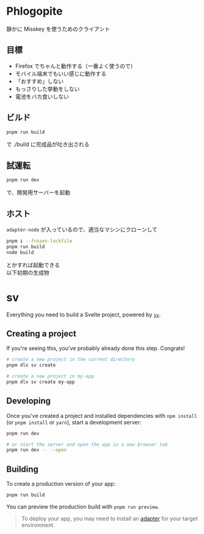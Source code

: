 # Phlogopite
静かに Misskey を使うためのクライアント
## 目標
- Firefox でちゃんと動作する（一番よく使うので）
- モバイル端末でもいい感じに動作する
- 「おすすめ」しない
- もっさりした挙動をしない
- 電池をバカ食いしない
## ビルド
```sh
pnpm run build
```
で ./build に完成品が吐き出される
## 試運転
```sh
pnpm run dev
```
で、開発用サーバーを起動
## ホスト
`adapter-node` が入っているので、適当なマシンにクローンして
```sh
pnpm i --frozen-lockfile
pnpm run build
node build
```
とかすれば起動できる  
以下初期の生成物
# sv

Everything you need to build a Svelte project, powered by [`sv`](https://github.com/sveltejs/cli).

## Creating a project

If you're seeing this, you've probably already done this step. Congrats!

```bash
# create a new project in the current directory
pnpm dlx sv create

# create a new project in my-app
pnpm dlx sv create my-app
```

## Developing

Once you've created a project and installed dependencies with `npm install` (or `pnpm install` or `yarn`), start a development server:

```bash
pnpm run dev

# or start the server and open the app in a new browser tab
pnpm run dev -- --open
```

## Building

To create a production version of your app:

```bash
pnpm run build
```

You can preview the production build with `pnpm run preview`.

> To deploy your app, you may need to install an [adapter](https://svelte.dev/docs/kit/adapters) for your target environment.
